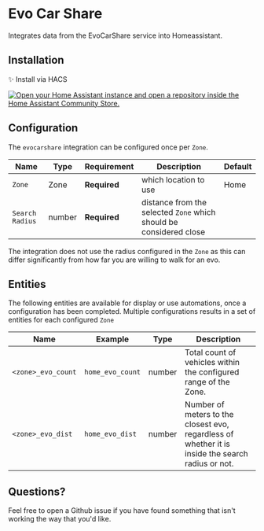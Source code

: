 # Evo Car Share
Integrates data from the EvoCarShare service into Homeassistant.


## Installation

✨ Install via HACS

[![Open your Home Assistant instance and open a repository inside the Home Assistant Community Store.](https://my.home-assistant.io/badges/hacs_repository.svg)](https://my.home-assistant.io/redirect/hacs_repository/?owner=jazzz&repository=ha-evocarshare)


## Configuration 

The `evocarshare` integration can be configured once per `Zone`.


| Name                             | Type                   | Requirement  | Description                                                                                                                                                     | Default             |
|----------------------------------|------------------------|--------------|-----------------------------------------------------------------------------------------------------------------------------------------------------------------|---------------------|
| `Zone`                           | Zone                 | **Required** | which location to use     | Home 
| `Search Radius`                  | number                 | **Required** | distance from the selected `Zone` which should be considered close    |  

The integration does not use the radius configured in the `Zone` as this can differ significantly from how far you are willing to walk for an evo.  

## Entities

The following entities are available for display or use automations, once a configuration has been completed. Multiple configurations results in a set of entities for each configured `Zone`

| Name          | Example | Type | Description |
|---------------|------|---|----|
| `<zone>_evo_count` | `home_evo_count` | number | Total count of vehicles within the configured range of the Zone.
| `<zone>_evo_dist`  | `home_evo_dist`  | number | Number of meters to the closest evo, regardless of whether it is inside the search radius or not.


## Questions?
Feel free to open a Github issue if you have found something that isn't working the way that you'd like.